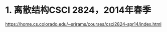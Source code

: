 # 1. 离散结构CSCI 2824，2014年春季


https://home.cs.colorado.edu/~srirams/courses/csci2824-spr14/index.html











